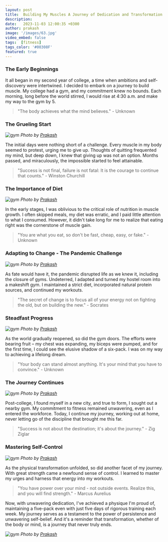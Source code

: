 ```yaml
---
layout: post
title:  Building My Muscles A Journey of Dedication and Transformation
description: 
date:   2023-11-03 12:00:35 +0300
author: prakash
image: '/images/63.jpg' 
video_embed: false
tags:  [fitness]
tags_color: '#00308F'
featured: true
---
```



### The Early Beginnings

It all began in my second year of college, a time when ambitions and self-discovery were intertwined. I decided to embark on a journey to build muscle. My college had a gym, and my commitment knew no bounds. Each morning, long before the world stirred, I would rise at 4:30 a.m. and make my way to the gym by 5.

>"The body achieves what the mind believes." - Unknown

### The Grueling Start

![gym]({{site.baseurl}}/images/64.jpg)
*Photo by [Prakash](https://prakashravichandran.com/)*

The initial days were nothing short of a challenge. Every muscle in my body seemed to protest, urging me to give up. Thoughts of quitting frequented my mind, but deep down, I knew that giving up was not an option. Months passed, and miraculously, the impossible started to feel attainable.

>"Success is not final, failure is not fatal: It is the courage to continue that counts." - Winston Churchill

### The Importance of Diet

![gym]({{site.baseurl}}/images/65.jpg)
*Photo by [Prakash](https://prakashravichandran.com/)*

In the early stages, I was oblivious to the critical role of nutrition in muscle growth. I often skipped meals, my diet was erratic, and I paid little attention to what I consumed. However, it didn't take long for me to realize that eating right was the cornerstone of muscle gain.

>"You are what you eat, so don't be fast, cheap, easy, or fake." - Unknown

### Adapting to Change - The Pandemic Challenge

![gym]({{site.baseurl}}/images/66.jpg)
*Photo by [Prakash](https://prakashravichandran.com/)*

As fate would have it, the pandemic disrupted life as we knew it, including the closure of gyms. Undeterred, I adapted and turned my hostel room into a makeshift gym. I maintained a strict diet, incorporated natural protein sources, and continued my workouts. 

>"The secret of change is to focus all of your energy not on fighting the old, but on building the new." - Socrates

### Steadfast Progress

![gym]({{site.baseurl}}/images/67.jpg)
*Photo by [Prakash](https://prakashravichandran.com/)*

As the world gradually reopened, so did the gym doors. The efforts were bearing fruit – my chest was expanding, my biceps were pumped, and for the first time, I could see the elusive shadow of a six-pack. I was on my way to achieving a lifelong dream.

>"Your body can stand almost anything. It's your mind that you have to convince." - Unknown

### The Journey Continues

![gym]({{site.baseurl}}/images/68.jpg)
*Photo by [Prakash](https://prakashravichandran.com/)*

Post-college, I found myself in a new city, and true to form, I sought out a nearby gym. My commitment to fitness remained unwavering, even as I entered the workforce. Today, I continue my journey, working out at home, never letting go of the discipline that brought me this far.

>"Success is not about the destination; it's about the journey." - Zig Ziglar

### Mastering Self-Control

![gym]({{site.baseurl}}/images/69.jpg)
*Photo by [Prakash](https://prakashravichandran.com/)*

As the physical transformation unfolded, so did another facet of my journey. With great strength came a newfound sense of control. I learned to master my urges and harness that energy into my workouts.

>"You have power over your mind - not outside events. Realize this, and you will find strength." - Marcus Aurelius

Now, with unwavering dedication, I've achieved a physique I'm proud of, maintaining a five-pack even with just five days of rigorous training each week. My journey serves as a testament to the power of persistence and unwavering self-belief. And it's a reminder that transformation, whether of the body or mind, is a journey that never truly ends.

![gym]({{site.baseurl}}/images/70.jpg)
*Photo by [Prakash](https://prakashravichandran.com/)*
